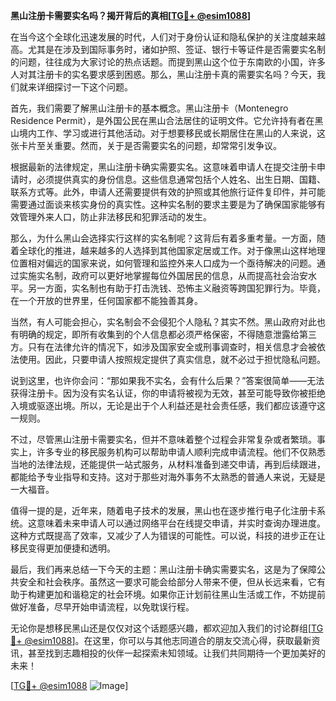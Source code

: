 **黑山注册卡需要实名吗？揭开背后的真相[[TG💪+ @esim1088](https://t.me/s/esim1088)]**

在当今这个全球化迅速发展的时代，人们对于身份认证和隐私保护的关注度越来越高。尤其是在涉及到国际事务时，诸如护照、签证、银行卡等证件是否需要实名制的问题，往往成为大家讨论的热点话题。而提到黑山这个位于东南欧的小国，许多人对其注册卡的实名要求感到困惑。那么，黑山注册卡真的需要实名吗？今天，我们就来详细探讨一下这个问题。

首先，我们需要了解黑山注册卡的基本概念。黑山注册卡（Montenegro Residence Permit），是外国公民在黑山合法居住的证明文件。它允许持有者在黑山境内工作、学习或进行其他活动。对于想要移民或长期居住在黑山的人来说，这张卡片至关重要。然而，关于是否需要实名的问题，却常常引发争议。

根据最新的法律规定，黑山注册卡确实需要实名。这意味着申请人在提交注册卡申请时，必须提供真实的身份信息。这些信息通常包括个人姓名、出生日期、国籍、联系方式等。此外，申请人还需要提供有效的护照或其他旅行证件复印件，并可能需要通过面谈来核实身份的真实性。这种实名制的要求主要是为了确保国家能够有效管理外来人口，防止非法移民和犯罪活动的发生。

那么，为什么黑山会选择实行这样的实名制呢？这背后有着多重考量。一方面，随着全球化的推进，越来越多的人选择到其他国家定居或工作。对于像黑山这样地理位置相对偏远的国家来说，如何管理和监控外来人口成为一个亟待解决的问题。通过实施实名制，政府可以更好地掌握每位外国居民的信息，从而提高社会治安水平。另一方面，实名制也有助于打击洗钱、恐怖主义融资等跨国犯罪行为。毕竟，在一个开放的世界里，任何国家都不能独善其身。

当然，有人可能会担心，实名制会不会侵犯个人隐私？其实不然。黑山政府对此也有明确的规定，即所有收集到的个人信息都必须严格保密，不得随意泄露给第三方。只有在法律允许的情况下，如涉及国家安全或刑事调查时，相关信息才会被依法使用。因此，只要申请人按照规定提供了真实信息，就不必过于担忧隐私问题。

说到这里，也许你会问：“那如果我不实名，会有什么后果？”答案很简单——无法获得注册卡。因为没有实名认证，你的申请将被视为无效，甚至可能导致你被拒绝入境或驱逐出境。所以，无论是出于个人利益还是社会责任感，我们都应该遵守这一规则。

不过，尽管黑山注册卡需要实名，但并不意味着整个过程会非常复杂或者繁琐。事实上，许多专业的移民服务机构可以帮助申请人顺利完成申请流程。他们不仅熟悉当地的法律法规，还能提供一站式服务，从材料准备到递交申请，再到后续跟进，都能给予专业指导和支持。这对于那些对海外事务不太熟悉的普通人来说，无疑是一大福音。

值得一提的是，近年来，随着电子技术的发展，黑山也在逐步推行电子化注册卡系统。这意味着未来申请人可以通过网络平台在线提交申请，并实时查询办理进度。这种方式既提高了效率，又减少了人为错误的可能性。可以说，科技的进步正在让移民变得更加便捷和透明。

最后，我们再来总结一下今天的主题：黑山注册卡确实需要实名，这是为了保障公共安全和社会秩序。虽然这一要求可能会给部分人带来不便，但从长远来看，它有助于构建更加和谐稳定的社会环境。如果你正计划前往黑山生活或工作，不妨提前做好准备，尽早开始申请流程，以免耽误行程。

无论你是想移民黑山还是仅仅对这个话题感兴趣，都欢迎加入我们的讨论群组[[TG💪+ @esim1088](https://t.me/s/esim1088)]。在这里，你可以与其他志同道合的朋友交流心得，获取最新资讯，甚至找到志趣相投的伙伴一起探索未知领域。让我们共同期待一个更加美好的未来！

[[TG💪+ @esim1088](https://t.me/s/esim1088) ![Image](https://i.postimg.cc/4NQfJmqS/Snipaste-2025-05-13-00-14-12.png)]